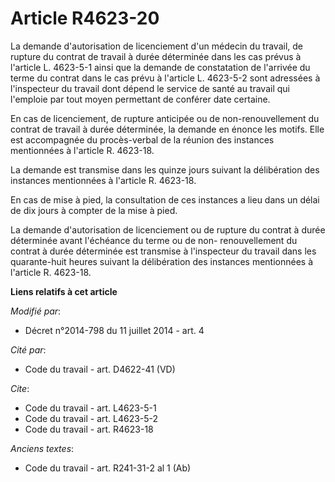 # Article R4623-20

La demande d'autorisation de licenciement d'un médecin du travail, de rupture du contrat de travail à durée déterminée dans
les cas prévus à l'article L. 4623-5-1 ainsi que la demande de constatation de l'arrivée du terme du contrat dans le cas
prévu à l'article L. 4623-5-2 sont adressées à l'inspecteur du travail dont dépend le service de santé au travail qui
l'emploie par tout moyen permettant de conférer date certaine. 

En cas de licenciement, de rupture anticipée ou de non-renouvellement du contrat de travail à durée déterminée, la demande en
énonce les motifs. Elle est accompagnée du procès-verbal de la réunion des instances mentionnées à l'article R. 4623-18. 

La demande est transmise dans les quinze jours suivant la délibération des instances mentionnées à l'article R. 4623-18. 

En cas de mise à pied, la consultation de ces instances a lieu dans un délai de dix jours à compter de la mise à pied. 

La demande d'autorisation de licenciement ou de rupture du contrat à durée déterminée avant l'échéance du terme ou de non-
renouvellement du contrat à durée déterminée est transmise à l'inspecteur du travail dans les quarante-huit heures suivant la
délibération des instances mentionnées à l'article R. 4623-18.

**Liens relatifs à cet article**

_Modifié par_:

  - Décret n°2014-798 du 11 juillet 2014 - art. 4

_Cité par_:

  - Code du travail - art. D4622-41 (VD)

_Cite_:

  - Code du travail - art. L4623-5-1
  - Code du travail - art. L4623-5-2
  - Code du travail - art. R4623-18

_Anciens textes_:

  - Code du travail - art. R241-31-2 al 1 (Ab)
